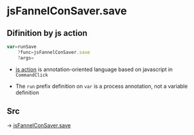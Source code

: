 # jsFannelConSaver.save

## Difinition by js action

```js.js
var=runSave
	?func=jsFannelConSaver.save
	?args=

```

- [js action](#) is annotation-oriented language based on javascript in `CommandClick`

- The `run` prefix definition on `var` is a process annotation, not a variable definition

## Src

-> [jsFannelConSaver.save](https://github.com/puutaro/CommandClick/blob/master/app/src/main/java/com/puutaro/commandclick/fragment_lib/terminal_fragment/js_interface/edit/JsFannelConSaver.kt#L26)


